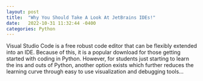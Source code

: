 ```yaml
---
layout: post
title:  "Why You Should Take A Look At JetBrains IDEs!"
date:   2022-10-31 11:32:44 -0400
categories: Python 
---
```

Visual Studio Code is a free robust code editor that can be flexibly extended into an IDE. Because of this, it is a popular download for those getting started with coding in Python. However, for students just starting to learn the ins and outs of Python, another option exists which further reduces the learning curve through easy to use visualization and debugging tools...

